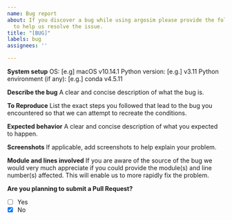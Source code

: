 ```yaml
---
name: Bug report
about: If you discover a bug while using argosim please provide the following information
  to help us resolve the issue.
title: "[BUG]"
labels: bug
assignees: ''

---
```


**System setup**
OS: [e.g] macOS v10.14.1
Python version: [e.g.] v3.11
Python environment (if any): [e.g.] conda v4.5.11

**Describe the bug**
A clear and concise description of what the bug is.

**To Reproduce**
List the exact steps you followed that lead to the bug you encountered so that we can attempt to recreate the conditions.

**Expected behavior**
A clear and concise description of what you expected to happen.

**Screenshots**
If applicable, add screenshots to help explain your problem.

**Module and lines involved**
If you are aware of the source of the bug we would very much appreciate if you could provide the module(s) and line number(s) affected. This will enable us to more rapidly fix the problem.

**Are you planning to submit a Pull Request?**
- [ ] Yes
- [X] No
